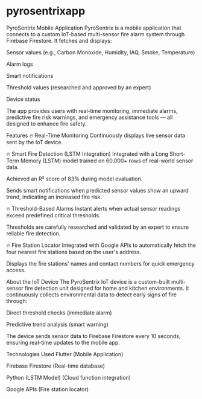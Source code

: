 # pyrosentrixapp

PyroSentrix Mobile Application
PyroSentrix is a mobile application that connects to a custom IoT-based multi-sensor fire alarm system through Firebase Firestore. It fetches and displays:

Sensor values (e.g., Carbon Monoxide, Humidity, IAQ, Smoke, Temperature)

Alarm logs

Smart notifications

Threshold values (researched and approved by an expert)

Device status

The app provides users with real-time monitoring, immediate alarms, predictive fire risk warnings, and emergency assistance tools — all designed to enhance fire safety.

Features
🔥 Real-Time Monitoring
Continuously displays live sensor data sent by the IoT device.

🔥 Smart Fire Detection (LSTM Integration)
Integrated with a Long Short-Term Memory (LSTM) model trained on 60,000+ rows of real-world sensor data.

Achieved an R² score of 83% during model evaluation.

Sends smart notifications when predicted sensor values show an upward trend, indicating an increased fire risk.

🔥 Threshold-Based Alarms
Instant alerts when actual sensor readings exceed predefined critical thresholds.

Thresholds are carefully researched and validated by an expert to ensure reliable fire detection.

🔥 Fire Station Locator
Integrated with Google APIs to automatically fetch the four nearest fire stations based on the user's address.

Displays the fire stations' names and contact numbers for quick emergency access.

About the IoT Device
The PyroSentrix IoT device is a custom-built multi-sensor fire detection unit designed for home and kitchen environments.
It continuously collects environmental data to detect early signs of fire through:

Direct threshold checks (immediate alarm)

Predictive trend analysis (smart warning)

The device sends sensor data to Firebase Firestore every 10 seconds, ensuring real-time updates to the mobile app.

Technologies Used
Flutter (Mobile Application)

Firebase Firestore (Real-time database)

Python (LSTM Model) (Cloud function integration)

Google APIs (Fire station locator)
